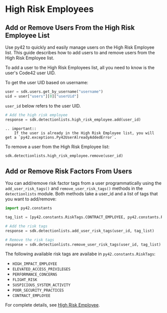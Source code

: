 # High Risk Employees

## Add or Remove Users From the High Risk Employee List

Use py42 to quickly and easily manage users on the High Risk Employee list. This guide describes how to add users to and
remove users from the High Risk Employee list.

To add a user to the High Risk Employees list, all you need to know is the user's Code42 user UID.

To get the user UID based on username:

```python
user = sdk.users.get_by_username("username")
uid = user["users"][0]["userUid"]
```

`user_id` below refers to the user UID.

```python
# Add the high risk employee
response = sdk.detectionlists.high_risk_employee.add(user_id)
```

```eval_rst
.. important::
    If the user is already in the High Risk Employee list, you will get a `py42.exceptions.Py42UserAlreadyAddedError`.

```

To remove a user from the High Risk Employee list:
```python
sdk.detectionlists.high_risk_employee.remove(user_id)
```

## Add or Remove Risk Factors From Users

You can add/remove risk factor tags from a user programmatically using the `add_user_risk_tags()` and
`remove_user_risk_tags()` methods in the `detectionlists` module. Both methods take a user_id and a list of tags that
you want to add/remove:

```python
import py42.constants

tag_list = [py42.constants.RiskTags.CONTRACT_EMPLOYEE, py42.constants.RiskTags.ELEVATED_ACCESS_PRIVILEGES]

# Add the risk tags
response = sdk.detectionlists.add_user_risk_tags(user_id, tag_list)

# Remove the risk tags
response = sdk.detectionlists.remove_user_risk_tags(user_id, tag_list)
```

The following available risk tags are availabe in `py42.constants.RiskTags`:

- `HIGH_IMPACT_EMPLOYEE`
- `ELEVATED_ACCESS_PRIVILEGES`
- `PERFORMANCE_CONCERNS`
- `FLIGHT_RISK`
- `SUSPICIOUS_SYSTEM_ACTIVITY`
- `POOR_SECURITY_PRACTICES`
- `CONTRACT_EMPLOYEE`

For complete details, see
 [High Risk Employee](../methoddocs/detectionlists.html#high-risk-employee).
